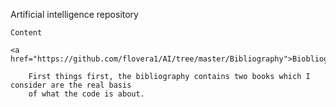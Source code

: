 Artificial intelligence repository

	Content

	<a href="https://github.com/flovera1/AI/tree/master/Bibliography">Biobliography</a>
	
		First things first, the bibliography contains two books which I consider are the real basis
		of what the code is about. 
	